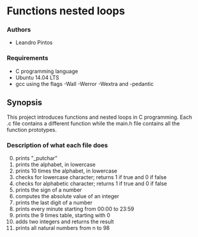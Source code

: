 
# Functions nested loops

### Authors

* Leandro Pintos

### Requirements

* C programming language
* Ubuntu 14.04 LTS
* gcc using the flags -Wall -Werror -Wextra and -pedantic

## Synopsis

This project introduces functions and nested loops in C programming. Each .c file contains a different function while the main.h file contains all the function prototypes.

### Description of what each file does
0. prints "_putchar"
1. prints the alphabet, in lowercase
2. prints 10 times the alphabet, in lowercase
3. checks for lowercase character; returns 1 if true and 0 if false
4. checks for alphabetic character; returns 1 if true and 0 if false
5. prints the sign of a number
6. computes the absolute value of an integer
7. prints the last digit of a number
8. prints every minute starting from 00:00 to 23:59
9. prints the 9 times table, starting with 0
10. adds two integers and returns the result
11. prints all natural numbers from n to 98
